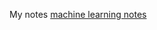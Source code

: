 My notes
[machine learning notes](https://www.notion.so/Machine-Learning-Notes-26d6bb59737280328c8ded529692de3e?source=copy_link)